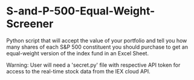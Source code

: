 # S-and-P-500-Equal-Weight-Screener
Python script that will accept the value of your portfolio and tell you how many shares of each S&P 500 constituent you should purchase to get an equal-weight version of the index fund in an Excel Sheet.

Warning: User will need a 'secret.py' file with respective API token for access to the real-time stock data from the IEX cloud API.
